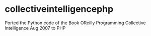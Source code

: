 # collectiveintelligencephp
Ported the Python code of the Book OReilly Programming Collective Intelligence Aug 2007 to PHP

